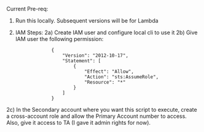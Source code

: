 Current Pre-req:

1) Run this locally. Subsequent versions will be for Lambda
2) IAM Steps:
  2a) Create IAM user and configure local cli to use it
  2b) Give IAM user the following permission:

                    {
                        "Version": "2012-10-17",
                        "Statement": [
                            {
                                "Effect": "Allow",
                                "Action": "sts:AssumeRole",
                                "Resource": "*"
                            }
                        ]
                    }
                    
  2c) In the Secondary account where you want this script to execute, create a cross-account role and allow the Primary             Account number to access. Also, give it access to TA (I gave it admin rights for now).
    
